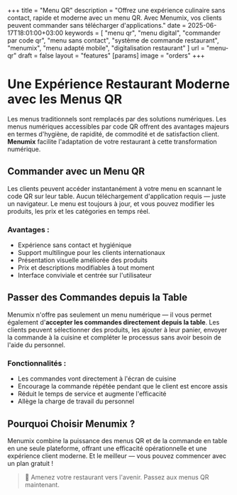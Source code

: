 +++
title = "Menu QR"
description = "Offrez une expérience culinaire sans contact, rapide et moderne avec un menu QR. Avec Menumix, vos clients peuvent commander sans télécharger d'applications."
date = 2025-06-17T18:01:00+03:00
keywords = [
  "menu qr",
  "menu digital",
  "commander par code qr",
  "menu sans contact",
  "système de commande restaurant",
  "menumix",
  "menu adapté mobile",
  "digitalisation restaurant"
]
url = "menu-qr"
draft = false
layout = "features"
[params]
  image = "orders"
+++

# Une Expérience Restaurant Moderne avec les Menus QR

Les menus traditionnels sont remplacés par des solutions numériques. Les menus numériques accessibles par code QR offrent des avantages majeurs en termes d'hygiène, de rapidité, de commodité et de satisfaction client. **Menumix** facilite l'adaptation de votre restaurant à cette transformation numérique.

## Commander avec un Menu QR

Les clients peuvent accéder instantanément à votre menu en scannant le code QR sur leur table. Aucun téléchargement d'application requis — juste un navigateur. Le menu est toujours à jour, et vous pouvez modifier les produits, les prix et les catégories en temps réel.

### Avantages :
- Expérience sans contact et hygiénique  
- Support multilingue pour les clients internationaux  
- Présentation visuelle améliorée des produits  
- Prix et descriptions modifiables à tout moment  
- Interface conviviale et centrée sur l'utilisateur

## Passer des Commandes depuis la Table

Menumix n'offre pas seulement un menu numérique — il vous permet également d'**accepter les commandes directement depuis la table**. Les clients peuvent sélectionner des produits, les ajouter à leur panier, envoyer la commande à la cuisine et compléter le processus sans avoir besoin de l'aide du personnel.

### Fonctionnalités :
- Les commandes vont directement à l'écran de cuisine  
- Encourage la commande répétée pendant que le client est encore assis  
- Réduit le temps de service et augmente l'efficacité  
- Allège la charge de travail du personnel

## Pourquoi Choisir Menumix ?

Menumix combine la puissance des menus QR et de la commande en table en une seule plateforme, offrant une efficacité opérationnelle et une expérience client moderne. Et le meilleur — vous pouvez commencer avec un plan gratuit !

> 🚀 Amenez votre restaurant vers l'avenir. Passez aux menus QR maintenant.

